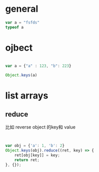 
# general

```js
var a = "fsfds"
typeof a

```

# ojbect

```js

var a = {"a" : 123, "b": 223}

Object.keys(a)
```


# list arrays


## reduce
比如 reverse object 的key和 value

``` js 


var obj = {'a': 1, 'b': 2}
Object.keys(obj).reduce((ret, key) => {
    ret[obj[key]] = key;
    return ret;
}, {});

```